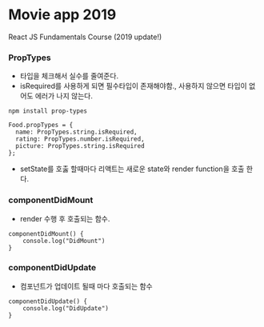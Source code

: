 # Movie app 2019

React JS Fundamentals Course (2019 update!)

### PropTypes
* 타입을 체크해서 실수를 줄여준다.
* isRequired를 사용하게 되면 필수타입이 존재해야함., 사용하지 않으면 타입이 없어도 에러가 나지 않는다.
``` 
npm install prop-types 
```
``` 
Food.propTypes = {
  name: PropTypes.string.isRequired,
  rating: PropTypes.number.isRequired,
  picture: PropTypes.string.isRequired
};
```

* setState를 호춣 할때마다 리액트는 새로운 state와 render function을 호출 한다.

### componentDidMount
* render 수행 후 호출되는 함수.
```
componentDidMount() {
    console.log("DidMount")
}
```
### componentDidUpdate
* 컴포넌트가 업데이트 될때 마다 호출되는 함수
```
componentDidUpdate() {
    console.log("DidUpdate")
}
```
